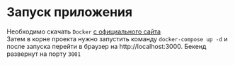# Запуск приложения
Необходимо скачать `Docker` [с официального сайта](https://docker.com)<br>
Затем в корне проекта нужно запустить команду `docker-compose up -d` и после запуска перейти в браузер на http://localhost:3000. Бекенд развернут на порту `3001`